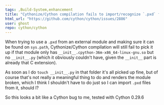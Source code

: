 ```yaml
---
tags: ,Build-System,enhancement
title: "Cythonize/Cython compilation fails to import/recognize `.pxd` from external modules that only have `__init__.so`"
html_url: "https://github.com/cython/cython/issues/2886"
user: ghost
repo: cython/cython
---
```


When trying to use a `.pxd` from an external module and making sure it can be found on `sys.path`, Cythonize/Cython compilation will still fail to pick it up if that module only has  `__init__.cpython-36m-x86_64-linux-gnu.so` but no `__init__.py` (which it obviously couldn't have, given the `__init__` part is already that C extension).

As soon as I do `touch __init__.py` in that folder it's all picked up fine, but of course that's not really a meaningful thing to do and renders the module broken, which I think I shouldn't have to do just so I can import `.pxd` files from it, should I?

So this looks a bit like a Cython bug to me, tested with Cython 0.29.6